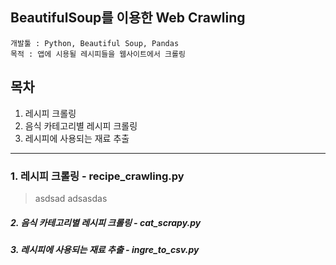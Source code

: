 BeautifulSoup를 이용한 Web Crawling
------------------------------------

```  
개발툴 : Python, Beautiful Soup, Pandas
목적 : 앱에 시용될 레시피들을 웹사이트에서 크롤링
```

## 목차
1. 레시피 크롤링
1. 음식 카테고리별 레시피 크롤링
1. 레시피에 사용되는 재료 추출
-------------------------------------

###  1. 레시피 크롤링 - recipe_crawling.py
> asdsad
> adsasdas



#####  2. 음식 카테고리별 레시피 크롤링 - cat_scrapy.py
> 
>

#####  3. 레시피에 사용되는 재료 추출 - ingre_to_csv.py
>
>
